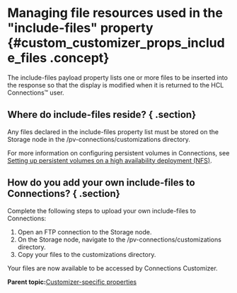 # Managing file resources used in the "include-files" property {#custom_customizer_props_include_files .concept}

The include-files payload property lists one or more files to be inserted into the response so that the display is modified when it is returned to the HCL Connections™ user.

## Where do include-files reside? { .section}

Any files declared in the include-files property list must be stored on the Storage node in the /pv-connections/customizations directory.

For more information on configuring persistent volumes in Connections, see [Setting up persistent volumes on a high availability deployment \(NFS\)](../install/r_Orient_Me_setup_pers_vols_HA.md).

## How do you add your own include-files to Connections? { .section}

Complete the following steps to upload your own include-files to Connections:

1.  Open an FTP connection to the Storage node.
2.  On the Storage node, navigate to the /pv-connections/customizations directory.
3.  Copy your files to the customizations directory.

Your files are now available to be accessed by Connections Customizer.

**Parent topic:**[Customizer-specific properties](../customize/custom_customizer_props.md)

